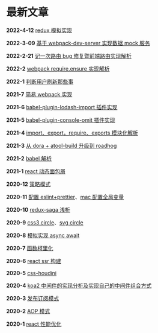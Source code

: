 # 最新文章

**2022-4-12** [redux 模拟实现](../react/redux/)

**2022-3-09** [基于 webpack-dev-server 实现数据 mock 服务](../node/devServer-mock/)

**2022-2-21** [记一次路由 bug 修复暨前端路由实现解析](../vue/router/)

**2022-2** [webpack require.ensure 实现解析](../node/webpack-lazy/)

**2022-1** [判断用户刷新那些事](../js/refresh/)

**2021-7** [简易 webpack 实现](../node/webpack/)

**2021-6** [babel-plugin-lodash-import 插件实现](../node/babel-plugin-lodash-import/)

**2021-5** [babel-plugin-console-omit 插件实现](../node/babel-plugin-console-omit/)

**2021-4** [import、export，require、exports 模块化解析](../node/module/)

**2021-3** [从 dora + atool-build 升级到 roadhog](../react/roadhog/)

**2021-2** [babel 解析](../node/babel)

**2021-1** [react 动态面包屑](../react/breadcrumb/)

**2020-12** [策略模式](../designPattern/strategy/)

**2020-11** [配置 eslint+prettier](../helpers/eslint-prettier/)、[mac 配置全局变量](../helpers/mac-env-path/)

**2020-10** [redux-saga 浅析](../react/redux-saga/)

**2020-9** [css3 circle](../css/c3Circle/)、[svg circle](../css/svgCircle/)

**2020-8** [模拟实现 async await](../js/async/)

**2020-7** [函数柯里化](../js/curry/)

**2020-6** [react ssr 构建](../react/ssr/)

**2020-5** [css-houdini](../css/csshoudini/)

**2020-4** [koa2 中间件的实现分析及实现自己的中间件组合方式](../node/koa2/)

**2020-3** [发布订阅模式](../designPattern/subscribe/)

**2020-2** [AOP 模式](../designPattern/aop/)

**2020-1** [react 性能优化](../react/optimization/)
